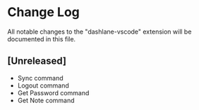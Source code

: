 # Change Log

All notable changes to the "dashlane-vscode" extension will be documented in this file.

## [Unreleased]

- Sync command
- Logout command
- Get Password command
- Get Note command